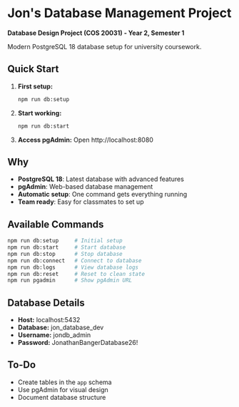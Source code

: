 # Jon's Database Management Project

**Database Design Project (COS 20031) - Year 2, Semester 1**

Modern PostgreSQL 18 database setup for university coursework.

## Quick Start

1. **First setup:**
   ```bash
   npm run db:setup
   ```

2. **Start working:**
   ```bash
   npm run db:start
   ```

3. **Access pgAdmin:**
   Open http://localhost:8080

## Why

- **PostgreSQL 18**: Latest database with advanced features
- **pgAdmin**: Web-based database management
- **Automatic setup**: One command gets everything running
- **Team ready**: Easy for classmates to set up

## Available Commands

```bash
npm run db:setup     # Initial setup
npm run db:start     # Start database
npm run db:stop      # Stop database
npm run db:connect   # Connect to database
npm run db:logs      # View database logs
npm run db:reset     # Reset to clean state
npm run pgadmin      # Show pgAdmin URL
```

## Database Details

- **Host:** localhost:5432
- **Database:** jon_database_dev
- **Username:** jondb_admin
- **Password:** JonathanBangerDatabase26!

## To-Do

- Create tables in the `app` schema
- Use pgAdmin for visual design
- Document database structure

<!-- ## Port Configuration

Using port 5433 to avoid conflicts with local PostgreSQL installations on port 5432. -->